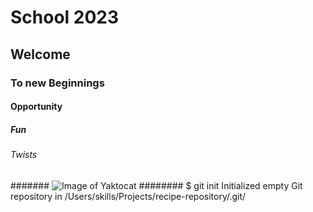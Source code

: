 # School 2023
## Welcome
### To new Beginnings
#### Opportunity
##### Fun
###### Twists
####### ![Image of Yaktocat](https://octodex.github.com/images/yaktocat.png)
######## $ git init
Initialized empty Git repository in /Users/skills/Projects/recipe-repository/.git/
